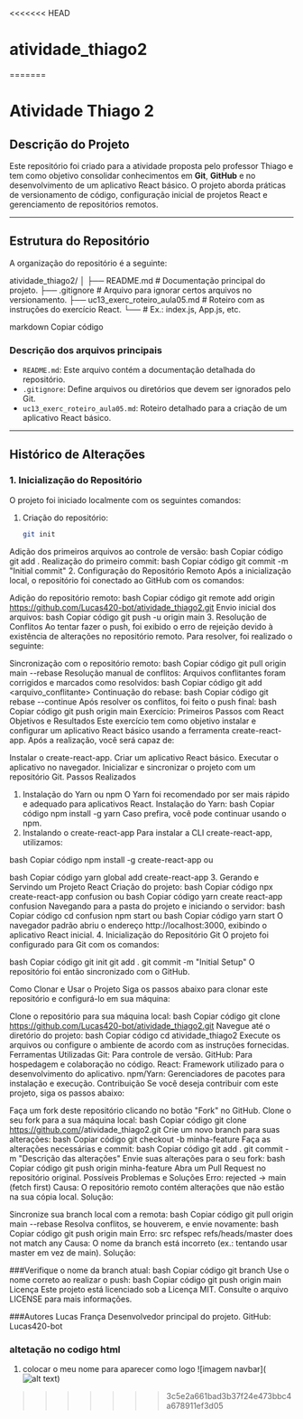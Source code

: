 <<<<<<< HEAD
# atividade_thiago2

=======
# **Atividade Thiago 2**

## **Descrição do Projeto**
Este repositório foi criado para a atividade proposta pelo professor Thiago e tem como objetivo consolidar conhecimentos em **Git**, **GitHub** e no desenvolvimento de um aplicativo React básico. O projeto aborda práticas de versionamento de código, configuração inicial de projetos React e gerenciamento de repositórios remotos.

---

## **Estrutura do Repositório**
A organização do repositório é a seguinte:

atividade_thiago2/ │ ├── README.md # Documentação principal do projeto. ├── .gitignore # Arquivo para ignorar certos arquivos no versionamento. ├── uc13_exerc_roteiro_aula05.md # Roteiro com as instruções do exercício React. └── <outros arquivos principais> # Ex.: index.js, App.js, etc.

markdown
Copiar código

### **Descrição dos arquivos principais**
- `README.md`: Este arquivo contém a documentação detalhada do repositório.
- `.gitignore`: Define arquivos ou diretórios que devem ser ignorados pelo Git.
- `uc13_exerc_roteiro_aula05.md`: Roteiro detalhado para a criação de um aplicativo React básico.

---

## **Histórico de Alterações**

### **1. Inicialização do Repositório**
O projeto foi iniciado localmente com os seguintes comandos:

1. Criação do repositório:
   ```bash
   git init
Adição dos primeiros arquivos ao controle de versão:
bash
Copiar código
git add .
Realização do primeiro commit:
bash
Copiar código
git commit -m "Initial commit"
2. Configuração do Repositório Remoto
Após a inicialização local, o repositório foi conectado ao GitHub com os comandos:

Adição do repositório remoto:
bash
Copiar código
git remote add origin https://github.com/Lucas420-bot/atividade_thiago2.git
Envio inicial dos arquivos:
bash
Copiar código
git push -u origin main
3. Resolução de Conflitos
Ao tentar fazer o push, foi exibido o erro de rejeição devido à existência de alterações no repositório remoto. Para resolver, foi realizado o seguinte:

Sincronização com o repositório remoto:
bash
Copiar código
git pull origin main --rebase
Resolução manual de conflitos:
Arquivos conflitantes foram corrigidos e marcados como resolvidos:
bash
Copiar código
git add <arquivo_conflitante>
Continuação do rebase:
bash
Copiar código
git rebase --continue
Após resolver os conflitos, foi feito o push final:
bash
Copiar código
git push origin main
Exercício: Primeiros Passos com React
Objetivos e Resultados
Este exercício tem como objetivo instalar e configurar um aplicativo React básico usando a ferramenta create-react-app. Após a realização, você será capaz de:

Instalar o create-react-app.
Criar um aplicativo React básico.
Executar o aplicativo no navegador.
Inicializar e sincronizar o projeto com um repositório Git.
Passos Realizados
1. Instalação do Yarn ou npm
O Yarn foi recomendado por ser mais rápido e adequado para aplicativos React.
Instalação do Yarn:
bash
Copiar código
npm install -g yarn
Caso prefira, você pode continuar usando o npm.
2. Instalando o create-react-app
Para instalar a CLI create-react-app, utilizamos:

bash
Copiar código
npm install -g create-react-app
ou

bash
Copiar código
yarn global add create-react-app
3. Gerando e Servindo um Projeto React
Criação do projeto:
bash
Copiar código
npx create-react-app confusion
ou
bash
Copiar código
yarn create react-app confusion
Navegando para a pasta do projeto e iniciando o servidor:
bash
Copiar código
cd confusion
npm start
ou
bash
Copiar código
yarn start
O navegador padrão abriu o endereço http://localhost:3000, exibindo o aplicativo React inicial.
4. Inicialização do Repositório Git
O projeto foi configurado para Git com os comandos:

bash
Copiar código
git init
git add .
git commit -m "Initial Setup"
O repositório foi então sincronizado com o GitHub.

Como Clonar e Usar o Projeto
Siga os passos abaixo para clonar este repositório e configurá-lo em sua máquina:

Clone o repositório para sua máquina local:
bash
Copiar código
git clone https://github.com/Lucas420-bot/atividade_thiago2.git
Navegue até o diretório do projeto:
bash
Copiar código
cd atividade_thiago2
Execute os arquivos ou configure o ambiente de acordo com as instruções fornecidas.
Ferramentas Utilizadas
Git: Para controle de versão.
GitHub: Para hospedagem e colaboração no código.
React: Framework utilizado para o desenvolvimento do aplicativo.
npm/Yarn: Gerenciadores de pacotes para instalação e execução.
Contribuição
Se você deseja contribuir com este projeto, siga os passos abaixo:

Faça um fork deste repositório clicando no botão "Fork" no GitHub.
Clone o seu fork para a sua máquina local:
bash
Copiar código
git clone https://github.com/<seu-usuario>/atividade_thiago2.git
Crie um novo branch para suas alterações:
bash
Copiar código
git checkout -b minha-feature
Faça as alterações necessárias e commit:
bash
Copiar código
git add .
git commit -m "Descrição das alterações"
Envie suas alterações para o seu fork:
bash
Copiar código
git push origin minha-feature
Abra um Pull Request no repositório original.
Possíveis Problemas e Soluções
Erro: rejected -> main (fetch first)
Causa: O repositório remoto contém alterações que não estão na sua cópia local.
Solução:

Sincronize sua branch local com a remota:
bash
Copiar código
git pull origin main --rebase
Resolva conflitos, se houverem, e envie novamente:
bash
Copiar código
git push origin main
Erro: src refspec refs/heads/master does not match any
Causa: O nome da branch está incorreto (ex.: tentando usar master em vez de main).
Solução:

###Verifique o nome da branch atual:
bash
Copiar código
git branch
Use o nome correto ao realizar o push:
bash
Copiar código
git push origin main
Licença
Este projeto está licenciado sob a Licença MIT. Consulte o arquivo LICENSE para mais informações.

###Autores
Lucas França
Desenvolvedor principal do projeto.
GitHub: Lucas420-bot

### altetação no codigo html
1. colocar o meu nome para aparecer como logo 
![imagem navbar](![alt text](<Captura de tela 2024-11-21 201016 (hj).png>))


>>>>>>> 3c5e2a661bad3b37f24e473bbc4a678911ef3d05
